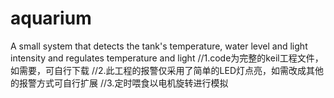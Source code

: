 # aquarium
A small system that detects the tank's temperature, water level and light intensity and regulates temperature and light
//1.code为完整的keil工程文件，如需要，可自行下载 
//2.此工程的报警仅采用了简单的LED灯点亮，如需改成其他的报警方式可自行扩展
//3.定时喂食以电机旋转进行模拟
